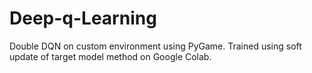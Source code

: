 # Deep-q-Learning
Double DQN on custom environment using PyGame.
Trained using soft update of target model method on Google Colab.

